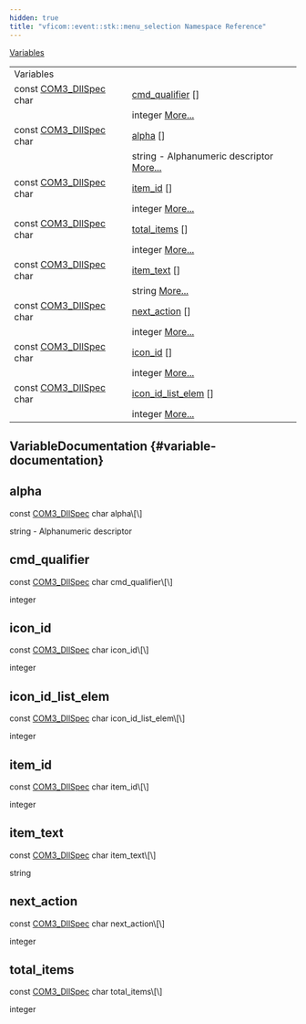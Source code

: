 ```yaml
---
hidden: true
title: "vficom::event::stk::menu_selection Namespace Reference"
---
```


[Variables](#var-members)

|  |  |
|----|----|
| Variables |  |
| const <a href="libcom3_8h.md#af8173355d81a442e8fec1ebd507e3a36">COM3_DllSpec</a> char  | [cmd_qualifier](#a82b164577136a1cd6874a72f73846fce) \[\] |
|   | integer [More\...](#a82b164577136a1cd6874a72f73846fce)<br/> |
| const <a href="libcom3_8h.md#af8173355d81a442e8fec1ebd507e3a36">COM3_DllSpec</a> char  | [alpha](#a249be8d05032634deb42b1e5fea747d8) \[\] |
|   | string - Alphanumeric descriptor [More\...](#a249be8d05032634deb42b1e5fea747d8)<br/> |
| const <a href="libcom3_8h.md#af8173355d81a442e8fec1ebd507e3a36">COM3_DllSpec</a> char  | [item_id](#a560864dedcdf3ae04a042845409846f3) \[\] |
|   | integer [More\...](#a560864dedcdf3ae04a042845409846f3)<br/> |
| const <a href="libcom3_8h.md#af8173355d81a442e8fec1ebd507e3a36">COM3_DllSpec</a> char  | [total_items](#afad542aa2df7161acbc7ab01d5dfe664) \[\] |
|   | integer [More\...](#afad542aa2df7161acbc7ab01d5dfe664)<br/> |
| const <a href="libcom3_8h.md#af8173355d81a442e8fec1ebd507e3a36">COM3_DllSpec</a> char  | [item_text](#a2903f0a8f3a8335309eef88135bf0dbf) \[\] |
|   | string [More\...](#a2903f0a8f3a8335309eef88135bf0dbf)<br/> |
| const <a href="libcom3_8h.md#af8173355d81a442e8fec1ebd507e3a36">COM3_DllSpec</a> char  | [next_action](#a1c2eedb6c972148679f8206c23a9b092) \[\] |
|   | integer [More\...](#a1c2eedb6c972148679f8206c23a9b092)<br/> |
| const <a href="libcom3_8h.md#af8173355d81a442e8fec1ebd507e3a36">COM3_DllSpec</a> char  | [icon_id](#a9258a8527ab568afa639e6351530ad2c) \[\] |
|   | integer [More\...](#a9258a8527ab568afa639e6351530ad2c)<br/> |
| const <a href="libcom3_8h.md#af8173355d81a442e8fec1ebd507e3a36">COM3_DllSpec</a> char  | [icon_id_list_elem](#a79c2fe0e201065f97fb20afafb76a7d0) \[\] |
|   | integer [More\...](#a79c2fe0e201065f97fb20afafb76a7d0)<br/> |

## VariableDocumentation {#variable-documentation}

## alpha <a href="#a249be8d05032634deb42b1e5fea747d8" id="a249be8d05032634deb42b1e5fea747d8"></a>

<p>const <a href="libcom3_8h.md#af8173355d81a442e8fec1ebd507e3a36">COM3_DllSpec</a> char alpha\[\]</p>

string - Alphanumeric descriptor

## cmd_qualifier <a href="#a82b164577136a1cd6874a72f73846fce" id="a82b164577136a1cd6874a72f73846fce"></a>

<p>const <a href="libcom3_8h.md#af8173355d81a442e8fec1ebd507e3a36">COM3_DllSpec</a> char cmd_qualifier\[\]</p>

integer

## icon_id <a href="#a9258a8527ab568afa639e6351530ad2c" id="a9258a8527ab568afa639e6351530ad2c"></a>

<p>const <a href="libcom3_8h.md#af8173355d81a442e8fec1ebd507e3a36">COM3_DllSpec</a> char icon_id\[\]</p>

integer

## icon_id_list_elem <a href="#a79c2fe0e201065f97fb20afafb76a7d0" id="a79c2fe0e201065f97fb20afafb76a7d0"></a>

<p>const <a href="libcom3_8h.md#af8173355d81a442e8fec1ebd507e3a36">COM3_DllSpec</a> char icon_id_list_elem\[\]</p>

integer

## item_id <a href="#a560864dedcdf3ae04a042845409846f3" id="a560864dedcdf3ae04a042845409846f3"></a>

<p>const <a href="libcom3_8h.md#af8173355d81a442e8fec1ebd507e3a36">COM3_DllSpec</a> char item_id\[\]</p>

integer

## item_text <a href="#a2903f0a8f3a8335309eef88135bf0dbf" id="a2903f0a8f3a8335309eef88135bf0dbf"></a>

<p>const <a href="libcom3_8h.md#af8173355d81a442e8fec1ebd507e3a36">COM3_DllSpec</a> char item_text\[\]</p>

string

## next_action <a href="#a1c2eedb6c972148679f8206c23a9b092" id="a1c2eedb6c972148679f8206c23a9b092"></a>

<p>const <a href="libcom3_8h.md#af8173355d81a442e8fec1ebd507e3a36">COM3_DllSpec</a> char next_action\[\]</p>

integer

## total_items <a href="#afad542aa2df7161acbc7ab01d5dfe664" id="afad542aa2df7161acbc7ab01d5dfe664"></a>

<p>const <a href="libcom3_8h.md#af8173355d81a442e8fec1ebd507e3a36">COM3_DllSpec</a> char total_items\[\]</p>

integer
